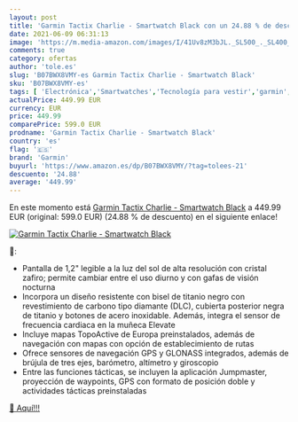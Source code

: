 ```yaml
---
layout: post
title: 'Garmin Tactix Charlie - Smartwatch Black con un 24.88 % de descuento'
date: 2021-06-09 06:31:13
image: 'https://m.media-amazon.com/images/I/41Uv8zM3bJL._SL500_._SL400_.jpg'
comments: true
category: ofertas
author: 'tole.es'
slug: 'B07BWX8VMY-es Garmin Tactix Charlie - Smartwatch Black'
sku: 'B07BWX8VMY-es'
tags: [ 'Electrónica','Smartwatches','Tecnología para vestir','garmin','smartwatch', ]
actualPrice: 449.99 EUR
currency: EUR
price: 449.99
comparePrice: 599.0 EUR
prodname: 'Garmin Tactix Charlie - Smartwatch Black'
country: 'es'
flag: '🇪🇸'
brand: 'Garmin'
buyurl: 'https://www.amazon.es/dp/B07BWX8VMY/?tag=tolees-21'
descuento: '24.88'
average: '449.99'
---
```


En este momento está [Garmin Tactix Charlie - Smartwatch Black](https://www.amazon.es/dp/B07BWX8VMY/?tag=tolees-21) a 449.99 EUR (original: 599.0 EUR) (24.88 %  de descuento) en el siguiente enlace!

[![Garmin Tactix Charlie - Smartwatch Black](https://m.media-amazon.com/images/I/41Uv8zM3bJL._SL500_._SL400_.jpg)](https://www.amazon.es/dp/B07BWX8VMY/?tag=tolees-21)

🔎:

- Pantalla de 1,2" legible a la luz del sol de alta resolución con cristal zafiro; permite cambiar entre el uso diurno y con gafas de visión nocturna
- Incorpora un diseño resistente con bisel de titanio negro con revestimiento de carbono tipo diamante (DLC), cubierta posterior negra de titanio y botones de acero inoxidable. Además, integra el sensor de frecuencia cardiaca en la muñeca Elevate
- Incluye mapas TopoActive de Europa preinstalados, además de navegación con mapas con opción de establecimiento de rutas
- Ofrece sensores de navegación GPS y GLONASS integrados, además de brújula de tres ejes, barómetro, altímetro y giroscopio
- Entre las funciones tácticas, se incluyen la aplicación Jumpmaster, proyección de waypoints, GPS con formato de posición doble y actividades tácticas preinstaladas

[🛒 Aquí!!!](https://www.amazon.es/dp/B07BWX8VMY/?tag=tolees-21)
